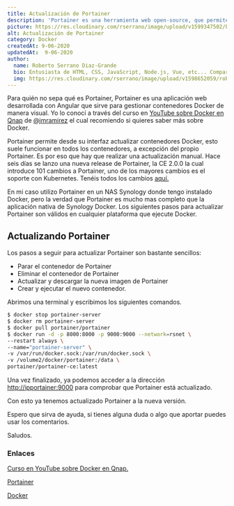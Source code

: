 ```yaml
---
title: Actualización de Portainer
description: 'Portainer es una herramienta web open-source, que permite gestionar contenedores Docker. Permite administrar contenedores de forma remota o local.'
picture: https://res.cloudinary.com/rserrano/image/upload/v1599347502/blog/portainer-logo.png
alt: Actualización de Portainer
category: Docker
createdAt: 9-06-2020
updatedAt:  9-06-2020
author:
  name: Roberto Serrano Diaz-Grande
  bio: Entusiasta de HTML, CSS, JavaScript, Node.js, Vue, etc... Comparto mi aprendizaje y conocimiento a traves de mi blog, en el cual publico artículos sobre desarrollo web y mi día a día tecnológico.
  img: https://res.cloudinary.com/rserrano/image/upload/v1598652059/roberto-serrano-desarrolloweb-tarragona.jpg
---
```


Para quién no sepa qué es Portainer, Portainer es una aplicación web desarrollada con Angular que sirve para gestionar contenedores Docker de manera visual.
Yo lo conocí a través del curso en [YouTube sobre Docker en Qnap](https://www.youtube.com/watch?v=BuG_ghLhFV0&t=1s) de [@jmramirez](https://twitter.com/jmramirez) el cual recomiendo si quieres saber más sobre Docker.

Portainer permite desde su interfaz actualizar contenedores Docker, esto suele funcionar en todos los contenedores, a excepción del propio Portainer. Es por eso que hay que realizar una actualización manual.
Hace seis días se lanzo una nueva release de Portainer, la CE 2.0.0 la cual introduce 101 cambios a Portainer, uno de los mayores cambios es el soporte con Kubernetes. Tenéis todos los cambios [aquí.](https://github.com/portainer/portainer/releases)

En mi caso utilizo Portainer en un NAS Synology donde tengo instalado Docker, pero la verdad que Portainer es mucho mas completo que la aplicación nativa de Synology Docker.
Los siguientes pasos para actualizar Portainer son válidos en cualquier plataforma que ejecute Docker.
## Actualizando Portainer
Los pasos a seguir para actualizar Portainer son bastante sencillos:

- Parar el contenedor de Portainer
- Eliminar el contenedor de Portainer
- Actualizar y descargar la nueva imagen de Portainer
- Crear y ejecutar el nuevo contenedor.

Abrimos una terminal y escribimos los siguientes comandos.

```bash
$ docker stop portainer-server
$ docker rm portainer-server
$ docker pull portainer/portainer
$ docker run -d -p 8000:8000 -p 9000:9000 --network=rsnet \
--restart always \
--name="portainer-server" \
-v /var/run/docker.sock:/var/run/docker.sock \
-v /volume2/docker/portainer:/data \
portainer/portainer-ce:latest
```

Una vez finalizado, ya podemos acceder a la dirección [http://ipportainer:9000](http://ipdeportainer:9000/) para comprobar que Portainer está actualizado.

Con esto ya tenemos actualizado Portainer a la nueva versión.

Espero que sirva de ayuda, si tienes alguna duda o algo que aportar puedes usar los comentarios.

Saludos.

### Enlaces

[Curso en YouTube sobre Docker en Qnap.](https://www.youtube.com/user/masqueteclas)

[Portainer](https://www.portainer.io/portainer-ce/)

[Docker](https://www.docker.com/)